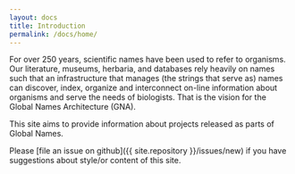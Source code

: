 ```yaml
---
layout: docs
title: Introduction
permalink: /docs/home/
---
```


For over 250 years, scientific names have been used to refer to organisms. Our
literature, museums, herbaria, and databases rely heavily on names such that an
infrastructure that manages (the strings that serve as) names can discover,
index, organize and interconnect on-line information about organisms and serve
the needs of biologists. That is the vision for the Global Names Architecture
(GNA).

This site aims to provide information about projects released as parts of
Global Names.

<!--
<div class="note info"> <h5>Info</h5>
<p>Is used to highlight small important bits</p> </div>

<div class="note warning">
  <h5>Warnings</h5>
  <p>To indicate unsafe usages</p>
</div>

<div class="note unreleased">
  <h5>Unreleased</h5>
  <p>Will let you know about features which are not in production yet</p>
</div>
-->

Please [file an issue on github]({{ site.repository }}/issues/new) if you have
suggestions about style/or content of this site.
